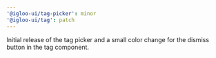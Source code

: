 ```yaml
---
'@igloo-ui/tag-picker': minor
'@igloo-ui/tag': patch
---
```


Initial release of the tag picker and a small color change for the dismiss button in the tag component.

